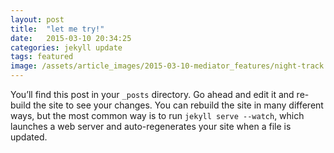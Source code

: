 ```yaml
---
layout: post
title:  "let me try!"
date:   2015-03-10 20:34:25
categories: jekyll update
tags: featured
image: /assets/article_images/2015-03-10-mediator_features/night-track.jpg
---
```

You’ll find this post in your `_posts` directory. Go ahead and edit it and re-build the site to see your changes. You can rebuild the site in many different ways, but the most common way is to run `jekyll serve --watch`, which launches a web server and auto-regenerates your site when a file is updated.